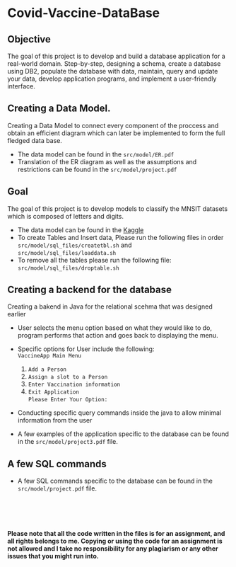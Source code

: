 # Covid-Vaccine-DataBase


## Objective

The goal of this project is to develop and build a database application for a real-world domain. Step-by-step, designing a schema, create a database using DB2, populate the database with data, maintain, query and update your data, develop application programs, and implement a user-friendly interface. 

## Creating a Data Model.

Creating a Data Model to connect every component of the proccess and obtain an efficient diagram which can later be implemented to form the full fledged data base. 

- The data model can be found in the `src/model/ER.pdf`
- Translation of the ER diagram as well as the assumptions and restrictions can be found in the `src/model/project.pdf`

## Goal
The goal of this project is to develop models to classify the MNSIT datasets which is composed of letters and digits.
- The data model can be found in the <a href="https://www.kaggle.com/c/comp-551-fall-2021/data" target="_blank">Kaggle </a>
- To create Tables and Insert data, Please run the following files in order `src/model/sql_files/createtbl.sh` and `src/model/sql_files/loaddata.sh`
- To remove all the tables please run the following file: `src/model/sql_files/droptable.sh`

## Creating a backend for the database 
Creating a bakend in Java for the relational scehma that was designed earlier
- User selects the menu option based on what they would like to do, program performs that action and goes back to displaying the menu.
- Specific options for User include the following: <br>
  `VaccineApp Main Menu`<br>
     1. `Add a Person`<br>
     2. `Assign a slot to a Person`<br>
     3. `Enter Vaccination information`<br>
     4. `Exit Application`<br> 
 `Please Enter Your Option:`<br>
  
- Conducting specific query commands inside the java to allow minimal information from the user
- A few examples of the application specific to the database can be found in the `src/model/project3.pdf` file.

## A few SQL commands
- A few SQL commands specific to the database can be found in the `src/model/project.pdf` file.




<br><br><br>

#### Please note that all the code written in the files is for an assignment, and all rights belongs to me. Copying or using the code for an assignment is not allowed and I take no responsibility for any plagiarism or any other issues that you might run into.

